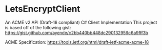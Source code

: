 # LetsEncryptClient
An ACME v2 API (Draft-18 compliant) C# Client Implementation 
This project is based off of the following gist: https://gist.github.com/ayende/c2bb440bb448dc290132956c6a9fff3b

ACME Specification: https://tools.ietf.org/html/draft-ietf-acme-acme-18

